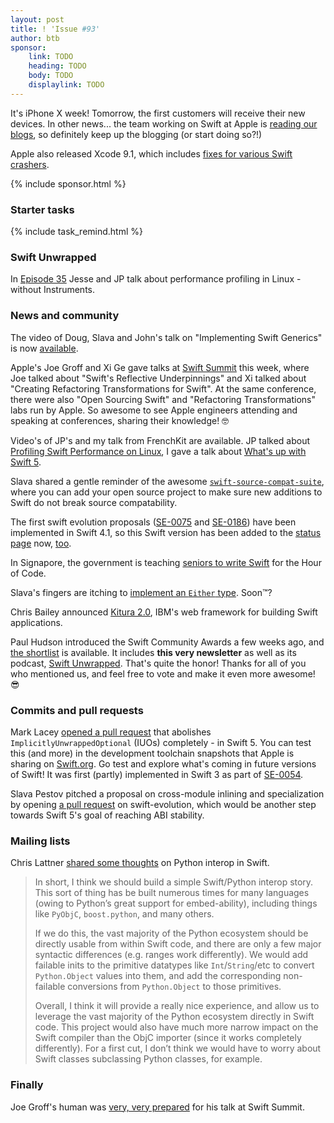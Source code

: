 ```yaml
---
layout: post
title: ! 'Issue #93'
author: btb
sponsor:
    link: TODO
    heading: TODO
    body: TODO
    displaylink: TODO
---
```


It's iPhone X week! Tomorrow, the first customers will receive their new devices.
In other news... the team working on Swift at Apple is [reading our blogs](https://twitter.com/gregheo/status/925119320606236673), so definitely keep up the blogging (or start doing so?!)

Apple also released Xcode 9.1, which includes [fixes for various Swift crashers](https://twitter.com/slava_pestov/status/925548115452497920).

<!--excerpt-->

{% include sponsor.html %}

### Starter tasks

{% include task_remind.html %}

### Swift Unwrapped

In [Episode 35](https://spec.fm/podcasts/swift-unwrapped/91842) Jesse and JP talk about performance profiling in Linux - without Instruments.

### News and community

The video of Doug, Slava and John's talk on "Implementing Swift Generics" is now [available](https://twitter.com/modocache/status/925555416351825920).

Apple's Joe Groff and Xi Ge gave talks at [Swift Summit](http://swiftsummit.com) this week, where Joe talked about "Swift's Reflective Underpinnings" and Xi talked about "Creating Refactoring Transformations for Swift". At the same conference, there were also "Open Sourcing Swift" and "Refactoring Transformations" labs run by Apple. So awesome to see Apple engineers attending and speaking at conferences, sharing their knowledge! 🤓

Video's of JP's and my talk from FrenchKit are available. JP talked about [Profiling Swift Performance on Linux](https://www.youtube.com/watch?v=TWeLLTFjqXg), I gave a talk about [What's up with Swift 5](https://www.youtube.com/watch?v=XXqZaKodLfA).

Slava shared a gentle reminder of the awesome [`swift-source-compat-suite`](https://twitter.com/slava_pestov/status/924133915199119360), where you can add your open source project to make sure new additions to Swift do not break source compatability.

The first swift evolution proposals ([SE-0075](https://github.com/apple/swift-evolution/blob/master/proposals/0075-import-test.md) and [SE-0186](https://github.com/apple/swift-evolution/blob/master/proposals/0186-remove-ownership-keyword-support-in-protocols.md)) have been implemented in Swift 4.1, so this Swift version has been added to the [status page](https://apple.github.io/swift-evolution/) now, [too](https://github.com/apple/swift-evolution/pull/755).

In Signapore, the government is teaching [seniors to write Swift](https://www.cnet.com/news/singapore-teaches-its-seniors-to-code/) for the Hour of Code.

Slava's fingers are itching to [implement an `Either` type](https://twitter.com/slava_pestov/status/925133908835835904). Soon™?

Chris Bailey announced [Kitura 2.0](https://developer.ibm.com/swift/2017/10/30/kitura-20/), IBM's web framework for building Swift applications.

Paul Hudson introduced the Swift Community Awards a few weeks ago, and [the shortlist](https://www.hackingwithswift.com/awards) is available. It includes **this very newsletter** as well as its podcast, [Swift Unwrapped](https://spec.fm/podcasts/swift-unwrapped). That's quite the honor! Thanks for all of you who mentioned us, and feel free to vote and make it even more awesome! 😎

### Commits and pull requests

Mark Lacey [opened a pull request](https://github.com/apple/swift/pull/12653) that abolishes `ImplicitlyUnwrappedOptional` (IUOs) completely - in Swift 5. You can test this (and more) in the development toolchain snapshots that Apple is sharing on [Swift.org](https://swift.org/download/). Go test and explore what's coming in future versions of Swift!
It was first (partly) implemented in Swift 3 as part of [SE-0054](https://github.com/apple/swift-evolution/blob/master/proposals/0054-abolish-iuo.md).

Slava Pestov pitched a proposal on cross-module inlining and specialization by opening [a pull request](https://github.com/apple/swift-evolution/pull/754) on swift-evolution, which would be another step towards Swift 5's goal of reaching ABI stability.

### Mailing lists

Chris Lattner [shared some thoughts](https://lists.swift.org/pipermail/swift-evolution/Week-of-Mon-20171023/040733.html) on Python interop in Swift.

> In short, I think we should build a simple Swift/Python interop story. This sort of thing has be built numerous times for many languages (owing to Python’s great support for embed-ability), including things like `PyObjC`, `boost.python`, and many others.
>
> If we do this, the vast majority of the Python ecosystem should be directly usable from within Swift code, and there are only a few major syntactic differences (e.g. ranges work differently). We would add failable inits to the primitive datatypes like `Int`/`String`/etc to convert `Python.Object` values into them, and add the corresponding non-failable conversions from `Python.Object` to those primitives.
>
> Overall, I think it will provide a really nice experience, and allow us to leverage the vast majority of the Python ecosystem directly in Swift code. This project would also have much more narrow impact on the Swift compiler than the ObjC importer (since it works completely differently). For a first cut, I don’t think we would have to worry about Swift classes subclassing Python classes, for example.

### Finally

Joe Groff's human was [very, very prepared](https://twitter.com/jckarter/status/925122252479148032) for his talk at Swift Summit.
